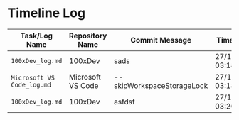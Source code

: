 # Timeline Log
| Task/Log Name       | Repository Name         | Commit Message                            | Timestamp              |
|----------------------|-------------------------|-------------------------------------------|------------------------|
| `100xDev_log.md` | 100xDev | sads | 27/12/2024 03:18:36 |
| `Microsoft VS Code_log.md` | Microsoft VS Code | --skipWorkspaceStorageLock | 27/12/2024 03:18:39 |
| `100xDev_log.md` | 100xDev | asfdsf | 27/12/2024 03:20:51 |
